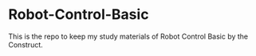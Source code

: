 # Robot-Control-Basic
This is the repo to keep my study materials of Robot Control Basic by the Construct.
